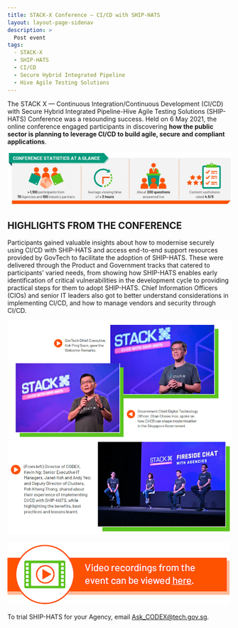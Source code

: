 ```yaml
---
title: STACK-X Conference — CI/CD with SHIP-HATS
layout: layout-page-sidenav
description: >
  Post event
tags:
  - STACK-X
  - SHIP-HATS
  - CI/CD
  - Secure Hybrid Integrated Pipeline
  - Hive Agile Testing Solutions
---
```


The STACK X — Continuous Integration/Continuous Development (CI/CD) with Secure Hybrid Integrated Pipeline-Hive Agile Testing Solutions (SHIP-HATS) Conference was a resounding success. Held on 6 May 2021, the online conference engaged participants in discovering **how the public sector is planning to leverage CI/CD to build agile, secure and compliant applications**. 

![Stats_table](/assets/img/STACK-X-stats.jpg)

## HIGHLIGHTS FROM THE CONFERENCE 

Participants gained valuable insights about how to modernise securely using CI/CD with SHIP-HATS and access end-to-end support resources provided by GovTech to facilitate the adoption of SHIP-HATS. These were delivered through the Product and Government tracks that catered to participants’ varied needs, from showing how SHIP-HATS enables early identification of critical vulnerabilities in the development cycle to providing practical steps for them to adopt SHIP-HATS. Chief Information Officers (CIOs) and senior IT leaders also got to better understand considerations in implementing CI/CD, and how to manage vendors and security through CI/CD. 

![SpeakersPhoto01](/assets/img/stackx-speakers01.png)
![SpeakersPhoto01](/assets/img/stackx-speakers02.png)

[![Video_recording](/assets/img/video-record-img.png)](https://www.developer.tech.gov.sg/communities/events/stack-x-conference)

To trial SHIP-HATS for your Agency, email Ask_CODEX@tech.gov.sg.

